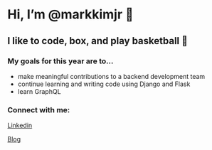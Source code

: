 # Hi, I’m @markkimjr 👋

## I like to code, box, and play basketball 🏀

### My goals for this year are to...
- make meaningful contributions to a backend development team
- continue learning and writing code using Django and Flask
- learn GraphQL

### Connect with me:
[Linkedin](www.linkedin.com/in/markkimjr)

[Blog](https://www.velog.io/@markkimjr)

<!---
markkimjr/markkimjr is a ✨ special ✨ repository because its `README.md` (this file) appears on your GitHub profile.
You can click the Preview link to take a look at your changes.
--->
